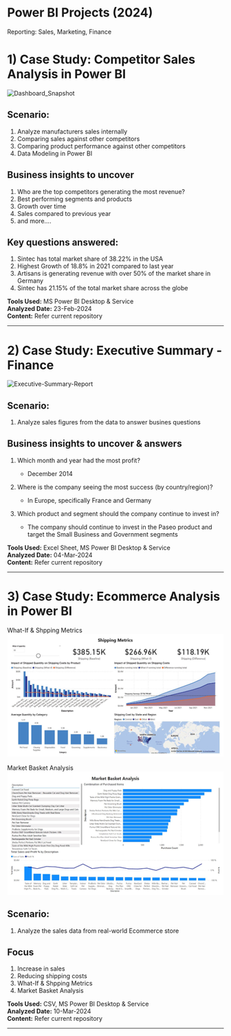 # Power BI Projects (2024)

Reporting: Sales, Marketing, Finance

# 1) Case Study: Competitor Sales Analysis in Power BI

![Dashboard_Snapshot](https://github.com/moorthymadhanraj/Power-BI-Projects-2024/assets/51472231/d15a5cb4-0873-4415-9719-1015d67ff49b)

## Scenario: 
1) Analyze manufacturers sales internally
2) Comparing sales against other competitors
3) Comparing product performance against other competitors
4) Data Modeling in Power BI

## Business insights to uncover
1) Who are the top competitors generating the most revenue? 
2) Best performing segments and products 
3) Growth over time 
4) Sales compared to previous year
5) and more....

## Key questions answered:
1) Sintec has total market share of 38.22% in the USA 
2) Highest Growth of 18.8% in 2021 compared to last year
3) Artisans is generating revenue with over 50% of the market share in Germany 
4) Sintec has 21.15% of the total market share across the globe

<b>Tools Used:</b> MS Power BI Desktop & Service </br>
<b>Analyzed Date:</b> 23-Feb-2024</br>
<b>Content:</b> Refer current  repository
************************************************************************************

# 2) Case Study: Executive Summary - Finance
   
![Executive-Summary-Report](https://github.com/moorthymadhanraj/Power-BI-Projects-2024/assets/51472231/506d6737-c59a-4517-bdc5-140305f8b423)

## Scenario: 
1) Analyze sales figures from the data to answer busines questions

## Business insights to uncover & answers
1) Which month and year had the most profit?</br>
    - December 2014

2) Where is the company seeing the most success (by country/region)?</br>
    - In Europe, specifically France and Germany

3) Which product and segment should the company continue to invest in?</br>
    - The company should continue to invest in the Paseo product and target the Small Business and Government segments

<b>Tools Used:</b> Excel Sheet, MS Power BI Desktop & Service </br>
<b>Analyzed Date:</b> 04-Mar-2024</br>
<b>Content:</b> Refer current  repository
************************************************************************************

# 3) Case Study: Ecommerce Analysis in Power BI

What-If & Shpping Metrics
![alt text](What-If-Analysis+Shipping-Metrics.JPG)

Market Basket Analysis
![alt text](Market-Basket-Analysis.JPG)

## Scenario: 
1) Analyze the sales data from real-world Ecommerce store

## Focus
1) Increase in sales
2) Reducing shipping costs
3) What-If & Shpping Metrics
4) Market Basket Analysis

<b>Tools Used:</b> CSV, MS Power BI Desktop & Service </br>
<b>Analyzed Date:</b> 10-Mar-2024</br>
<b>Content:</b> Refer current  repository
************************************************************************************